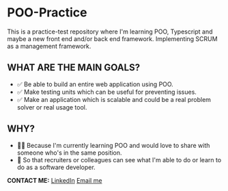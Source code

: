 # POO-Practice
This is a practice-test repository where I'm learning POO, Typescript and maybe a new front end and/or back end framework. Implementing SCRUM as a management framework.

## WHAT ARE THE MAIN GOALS?
  - ✅ Be able to build an entire web application using POO.
  - ✅ Make testing units which can be useful for preventing issues.
  - ✅ Make an application which is scalable and could be a real problem solver or real usage tool.


## WHY?
  - 👐🏻 Because I'm currently learning POO and would love to share with someone who's in the same position.
  - 📶 So that recruiters or colleagues can see what I'm able to do or learn to do as a software developer.


**CONTACT ME:**
[LinkedIn](https://www.linkedin.com/in/federico-saa-4ab74b297/)
[Email me](saajamilf@gmail.com)
